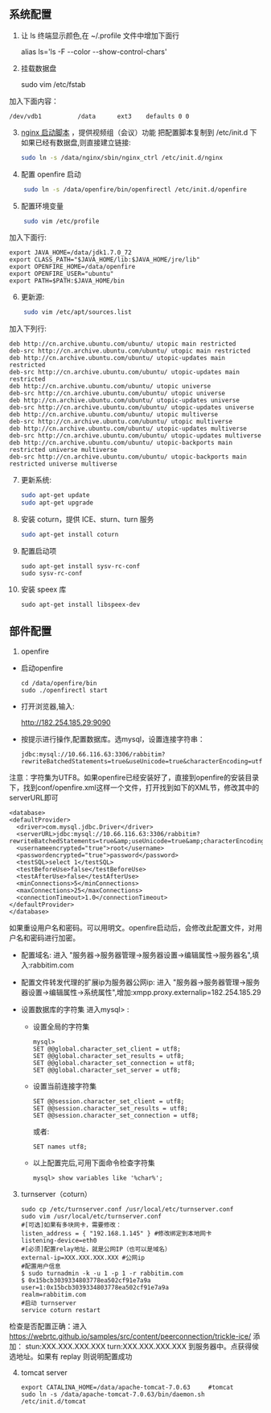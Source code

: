 ## 系统配置
1. 让 ls 终端显示颜色,在 ~/.profile 文件中增加下面行


    alias ls='ls -F --color --show-control-chars'


2. 挂载数据盘


    sudo vim /etc/fstab


加入下面内容：


    /dev/vdb1          /data      ext3    defaults 0 0


3. [nginx 启动脚本](nginx)  ，提供视频组（会议）功能
   把配置脚本复制到 /etc/init.d 下
   如果已经有数据盘,则直接建立链接:

     ```bash
    sudo ln -s /data/nginx/sbin/nginx_ctrl /etc/init.d/nginx
    ```


4. 配置 openfire 启动

```bash
    sudo ln -s /data/openfire/bin/openfirectl /etc/init.d/openfire
```

5. 配置环境变量

```bash
    sudo vim /etc/profile
```

  加入下面行:

    export JAVA_HOME=/data/jdk1.7.0_72
    export CLASS_PATH="$JAVA_HOME/lib:$JAVA_HOME/jre/lib"
    export OPENFIRE_HOME=/data/openfire
    export OPENFIRE_USER="ubuntu"
    export PATH=$PATH:$JAVA_HOME/bin


6. 更新源:

```bash
    sudo vim /etc/apt/sources.list
```

 加入下列行:

    deb http://cn.archive.ubuntu.com/ubuntu/ utopic main restricted
    deb-src http://cn.archive.ubuntu.com/ubuntu/ utopic main restricted
    deb http://cn.archive.ubuntu.com/ubuntu/ utopic-updates main restricted
    deb-src http://cn.archive.ubuntu.com/ubuntu/ utopic-updates main restricted
    deb http://cn.archive.ubuntu.com/ubuntu/ utopic universe
    deb-src http://cn.archive.ubuntu.com/ubuntu/ utopic universe
    deb http://cn.archive.ubuntu.com/ubuntu/ utopic-updates universe
    deb-src http://cn.archive.ubuntu.com/ubuntu/ utopic-updates universe
    deb http://cn.archive.ubuntu.com/ubuntu/ utopic multiverse
    deb-src http://cn.archive.ubuntu.com/ubuntu/ utopic multiverse
    deb http://cn.archive.ubuntu.com/ubuntu/ utopic-updates multiverse
    deb-src http://cn.archive.ubuntu.com/ubuntu/ utopic-updates multiverse
    deb http://cn.archive.ubuntu.com/ubuntu/ utopic-backports main restricted universe multiverse
    deb-src http://cn.archive.ubuntu.com/ubuntu/ utopic-backports main restricted universe multiverse

7. 更新系统:

    ```bash
    sudo apt-get update
    sudo apt-get upgrade
    ```

8. 安装 coturn，提供 ICE、sturn、turn 服务

    ```bash
    sudo apt-get install coturn
    ```

9. 配置启动项

     ```
    sudo apt-get install sysv-rc-conf
    sudo sysv-rc-conf
    ```


10. 安装 speex 库

    ```
    sudo apt-get install libspeex-dev
    ```

## 部件配置

1. openfire
 * 启动openfire

    ```
    cd /data/openfire/bin
    sudo ./openfirectl start
    ```

  * 打开浏览器,输入:


    http://182.254.185.29:9090


  * 按提示进行操作,配置数据库。选mysql，设置连接字符串：

    ```
    jdbc:mysql://10.66.116.63:3306/rabbitim?rewriteBatchedStatements=true&useUnicode=true&characterEncoding=utf8
    ```

  注意：字符集为UTF8。如果openfire已经安装好了，直接到openfire的安装目录下，找到conf/openfire.xml这样一个文件，打开找到如下的XML节，修改其中的serverURL即可

    <database>
    <defaultProvider>
      <driver>com.mysql.jdbc.Driver</driver>
      <serverURL>jdbc:mysql://10.66.116.63:3306/rabbitim?rewriteBatchedStatements=true&amp;useUnicode=true&amp;characterEncoding=utf8</serverURL>
      <usernameencrypted="true">root</username>
      <passwordencrypted="true">password</password>
      <testSQL>select 1</testSQL>
      <testBeforeUse>false</testBeforeUse>
      <testAfterUse>false</testAfterUse>
      <minConnections>5</minConnections>
      <maxConnections>25</maxConnections>
      <connectionTimeout>1.0</connectionTimeout>
    </defaultProvider>
    </database>

  如果重设用户名和密码。可以用明文。openfire启动后，会修改此配置文件，对用户名和密码进行加密。

* 配置域名:
     进入 "服务器->服务器管理->服务器设置->编辑属性->服务器名",填入:rabbitim.com

* 配置文件转发代理的扩展ip为服务器公网ip:
     进入 "服务器->服务器管理->服务器设置->编辑属性->系统属性",增加:xmpp.proxy.externalip=182.254.185.29

* 设置数据库的字符集
进入mysql> :

  + 设置全局的字符集

    ```
    mysql>
    SET @@global.character_set_client = utf8;
    SET @@global.character_set_results = utf8;
    SET @@global.character_set_connection = utf8;
    SET @@global.character_set_server = utf8;
    ```

  + 设置当前连接字符集

    ```
    SET @@session.character_set_client = utf8;
    SET @@session.character_set_results = utf8;
    SET @@session.character_set_connection = utf8;
    ```

    或者:

    ```
    SET names utf8;
    ```

  + 以上配置完后,可用下面命令检查字符集

    ```
    mysql> show variables like '%char%';
    ```

3. turnserver（coturn）

    ```
    sudo cp /etc/turnserver.conf /usr/local/etc/turnserver.conf
    sudo vim /usr/local/etc/turnserver.conf
    #[可选]如果有多块网卡，需要修改：
    listen_address = { "192.168.1.145" } #修改绑定到本地网卡
    listening-device=eth0
    #[必须]配置relay地址，就是公网IP（也可以是域名）
    external-ip=XXX.XXX.XXX.XXX #公网ip
    #配置用户信息
    $ sudo turnadmin -k -u 1 -p 1 -r rabbitim.com
    $ 0x15bcb3039334803778ea502cf91e7a9a
    user=1:0x15bcb3039334803778ea502cf91e7a9a
    realm=rabbitim.com
    #启动 turnserver
    service coturn restart
    ```

检查是否配置正确：进入
https://webrtc.github.io/samples/src/content/peerconnection/trickle-ice/
添加：
stun:XXX.XXX.XXX.XXX
turn:XXX.XXX.XXX.XXX
到服务器中。点获得侯选地址。如果有 replay 则说明配置成功

4. tomcat server

    ```
    export CATALINA_HOME=/data/apache-tomcat-7.0.63     #tomcat
    sudo ln -s /data/apache-tomcat-7.0.63/bin/daemon.sh /etc/init.d/tomcat
    ```
